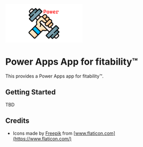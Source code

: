 <div>
    <img src="https://raw.githubusercontent.com/fitability/.github/main/assets/github-repo-power-3840x1920.png" width="240" height="120">
</div>

# Power Apps App for fitability:tm: #

This provides a Power Apps app for fitability:tm:.


## Getting Started ##

TBD


## Credits ##

* Icons made by [Freepik](https://www.flaticon.com/authors/freepik) from [www.flaticon.com](https://www.flaticon.com/)
